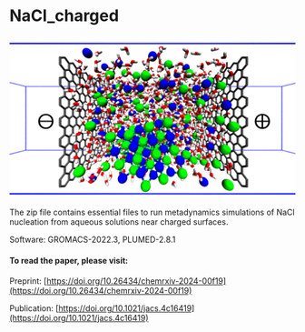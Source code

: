 # NaCl_charged

![fig](box.png)

The zip file contains essential files to run metadynamics simulations of NaCl nucleation from aqueous solutions near charged surfaces.

Software: GROMACS-2022.3, PLUMED-2.8.1


#### To read the paper, please visit:
Preprint: [https://doi.org/10.26434/chemrxiv-2024-00f19](https://doi.org/10.26434/chemrxiv-2024-00f19)

Publication: [https://doi.org/10.1021/jacs.4c16419](https://doi.org/10.1021/jacs.4c16419)
